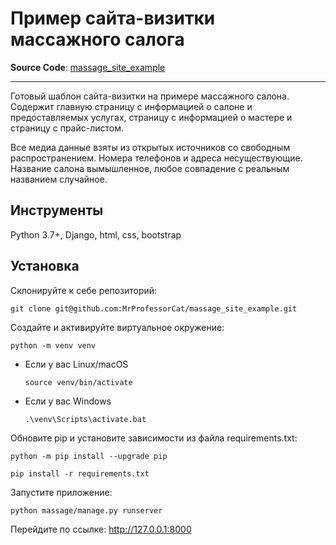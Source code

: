 # Пример сайта-визитки массажного салога

**Source Code**: <a href="https://github.com/MrProfessorCat/massage_site_example" target="_blank">massage_site_example</a>

---

Готовый шаблон сайта-визитки на примере массажного салона.
Содержит главную страницу с информацией о салоне и предоставляемых услугах,
страницу с информацией о мастере и страницу с прайс-листом.

Все медиа данные взяты из открытых источников со свободным распространением.
Номера телефонов и адреса несуществующие.
Название салона вымышленное, любое совпадение с реальным названием случайное.

## Инструменты

Python 3.7+, Django, html, css, bootstrap


## Установка


Склонируйте к себе репозиторий:

```
git clone git@github.com:MrProfessorCat/massage_site_example.git
```

Cоздайте и активируйте виртуальное окружение:

```
python -m venv venv
```
* Если у вас Linux/macOS

    ```
    source venv/bin/activate
    ```

* Если у вас Windows

    ```
    .\venv\Scripts\activate.bat
    ```


Обновите pip и установите зависимости из файла requirements.txt:

```
python -m pip install --upgrade pip
```

```
pip install -r requirements.txt
```

Запустите приложение:

```
python massage/manage.py runserver
```

Перейдите по ссылке: http://127.0.0.1:8000

</div>
